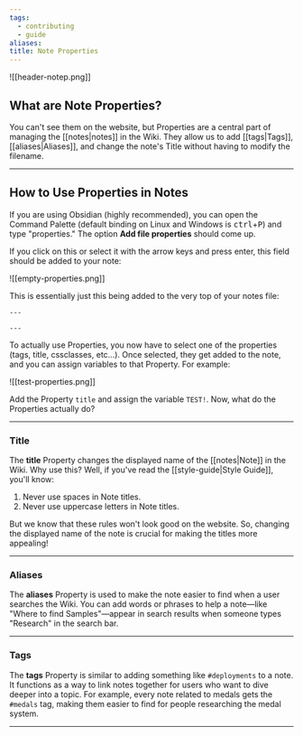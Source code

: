 ```yaml
---
tags:
  - contributing
  - guide
aliases: 
title: Note Properties
---
```

![[header-notep.png]]
## What are Note Properties?

You can't see them on the website, but Properties are a central part of managing the [[notes|notes]] in the Wiki. They allow us to add [[tags|Tags]], [[aliases|Aliases]], and change the note's Title without having to modify the filename.

---

## How to Use Properties in Notes

If you are using Obsidian (highly recommended), you can open the Command Palette (default binding on Linux and Windows is <kbd>ctrl</kbd>+<kbd>P</kbd>) and type "properties." The option **Add file properties** should come up. 

If you click on this or select it with the arrow keys and press enter, this field should be added to your note:

![[empty-properties.png]]

This is essentially just this being added to the very top of your notes file:

```
---

---
```

To actually use Properties, you now have to select one of the properties (tags, title, cssclasses, etc...). Once selected, they get added to the note, and you can assign variables to that Property. For example:

![[test-properties.png]]

Add the Property `title` and assign the variable `TEST!`. Now, what do the Properties actually do?

---

### Title

The **title** Property changes the displayed name of the [[notes|Note]] in the Wiki. Why use this? Well, if you've read the [[style-guide|Style Guide]], you'll know:

1. Never use spaces in Note titles.
2. Never use uppercase letters in Note titles.

But we know that these rules won't look good on the website. So, changing the displayed name of the note is crucial for making the titles more appealing!

---

### Aliases

The **aliases** Property is used to make the note easier to find when a user searches the Wiki. You can add words or phrases to help a note—like "Where to find Samples"—appear in search results when someone types "Research" in the search bar.

---

### Tags

The **tags** Property is similar to adding something like `#deployments` to a note. It functions as a way to link notes together for users who want to dive deeper into a topic. For example, every note related to medals gets the `#medals` tag, making them easier to find for people researching the medal system.

---